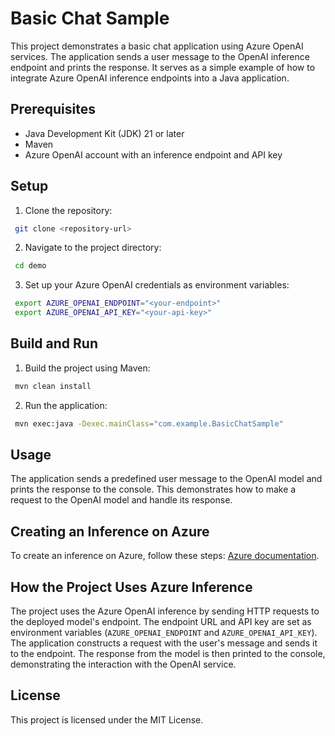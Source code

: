 # Basic Chat Sample

This project demonstrates a basic chat application using Azure OpenAI services. The application sends a user message to the OpenAI inference endpoint and prints the response. It serves as a simple example of how to integrate Azure OpenAI inference endpoints into a Java application.

## Prerequisites

- Java Development Kit (JDK) 21 or later
- Maven
- Azure OpenAI account with an inference endpoint and API key

## Setup

1. Clone the repository:

```sh
 git clone <repository-url>
```

2. Navigate to the project directory:

```sh
 cd demo
```

3. Set up your Azure OpenAI credentials as environment variables:

```sh
 export AZURE_OPENAI_ENDPOINT="<your-endpoint>"
 export AZURE_OPENAI_API_KEY="<your-api-key>"
```

## Build and Run

1. Build the project using Maven:

```sh
 mvn clean install
```

2. Run the application:

```sh
 mvn exec:java -Dexec.mainClass="com.example.BasicChatSample"
```

## Usage

The application sends a predefined user message to the OpenAI model and prints the response to the console. This demonstrates how to make a request to the OpenAI model and handle its response.

## Creating an Inference on Azure

To create an inference on Azure, follow these steps:
[Azure documentation](https://learn.microsoft.com/en-us/azure/ai-foundry/model-inference/how-to/github/create-model-deployments?tabs=java).

## How the Project Uses Azure Inference

The project uses the Azure OpenAI inference by sending HTTP requests to the deployed model's endpoint. The endpoint URL and API key are set as environment variables (`AZURE_OPENAI_ENDPOINT` and `AZURE_OPENAI_API_KEY`). The application constructs a request with the user's message and sends it to the endpoint. The response from the model is then printed to the console, demonstrating the interaction with the OpenAI service.

## License

This project is licensed under the MIT License.
